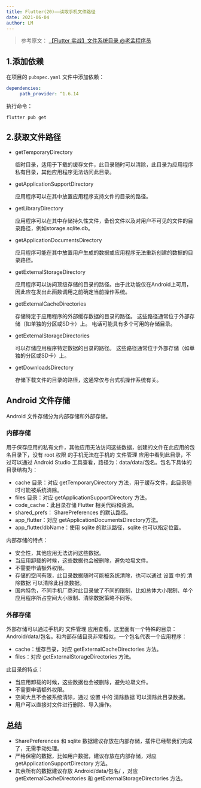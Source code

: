 ```yaml
---
title: Flutter(20)——读取手机文件路径
date: 2021-06-04
author: LM
---
```


>参考原文： [【Flutter 实战】文件系统目录  @老孟程序员 ](https://www.jianshu.com/p/2eafae001f55)

## 1.添加依赖

在项目的 `pubspec.yaml` 文件中添加依赖：

```yaml
dependencies:
     path_provider: ^1.6.14
```

执行命令：

```shell
flutter pub get
```

## 2.获取文件路径

- getTemporaryDirectory

  临时目录，适用于下载的缓存文件，此目录随时可以清除，此目录为应用程序私有目录，其他应用程序无法访问此目录。

- getApplicationSupportDirectory

  应用程序可以在其中放置应用程序支持文件的目录的路径。

- getLibraryDirectory

  应用程序可以在其中存储持久性文件，备份文件以及对用户不可见的文件的目录路径，例如storage.sqlite.db。

- getApplicationDocumentsDirectory

  应用程序可能在其中放置用户生成的数据或应用程序无法重新创建的数据的目录路径。

- getExternalStorageDirectory

  应用程序可以访问顶级存储的目录的路径。由于此功能仅在Android上可用，因此应在发出此函数调用之前确定当前操作系统。

- getExternalCacheDirectories

  存储特定于应用程序的外部缓存数据的目录的路径。 这些路径通常位于外部存储（如单独的分区或SD卡）上。 电话可能具有多个可用的存储目录。

- getExternalStorageDirectories

  可以存储应用程序特定数据的目录的路径。 这些路径通常位于外部存储（如单独的分区或SD卡）上。

- getDownloadsDirectory

  存储下载文件的目录的路径，这通常仅与台式机操作系统有关。

## Android 文件存储

Android 文件存储分为内部存储和外部存储。

### 内部存储

用于保存应用的私有文件，其他应用无法访问这些数据，创建的文件在此应用的包名目录下，没有 root 权限 的手机无法在手机的 文件管理 应用中看到此目录，不过可以通过 Android Studio 工具查看，路径为：data/data/包名。包名下具体的目录结构为：

- cache 目录：对应 getTemporaryDirectory 方法，用于缓存文件，此目录随时可能被系统清除。
- files 目录：对应 getApplicationSupportDirectory 方法。
- code_cache：此目录存储 Flutter 相关代码和资源。
- shared_prefs： SharePreferences 的默认路径。
- app_flutter：对应 getApplicationDocumentsDirectory方法。
- app_flutter/dbName：使用 sqlite 的默认路径，sqlite 也可以指定位置。

内部存储的特点：

- 安全性，其他应用无法访问这些数据。
- 当应用卸载的时候，这些数据也会被删除，避免垃圾文件。
- 不需要申请额外权限。
- 存储的空间有限，此目录数据随时可能被系统清除，也可以通过 设置 中的 清除数据 可以清除此目录数据。
- 国内特色，不同手机厂商对此目录做了不同的限制，比如总体大小限制、单个应用程序所占空间大小限制、清除数据策略不同等。

### 外部存储

外部存储可以通过手机的 文件管理 应用查看。这里面有一个特殊的目录：Android/data/包名。和内部存储目录非常相似，一个包名代表一个应用程序：

- cache：缓存目录，对应 getExternalCacheDirectories 方法。
- files：对应 getExternalStorageDirectories 方法。

此目录的特点：

- 当应用卸载的时候，这些数据也会被删除，避免垃圾文件。
- 不需要申请额外权限。
- 空间大且不会被系统清除，通过 设置 中的 清除数据 可以清除此目录数据。
- 用户可以直接对文件进行删除、导入操作。

## 总结

- SharePreferences 和 sqlite  数据建议存放在内部存储，插件已经帮我们完成了，无需手动处理。
- 严格保密的数据，比如用户数据，建议存放在内部存储，对应 getApplicationSupportDirectory 方法。
- 其余所有的数据建议存放 Android/data/包名/ ，对应 getExternalCacheDirectories 和 getExternalStorageDirectories 方法。




